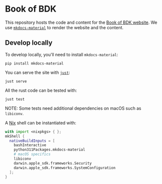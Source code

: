 # Book of BDK

This repository hosts the code and content for the [Book of BDK website](https://bitcoindevkit.github.io/book-of-bdk/).
We use [`mkdocs-material`](https://squidfunk.github.io/mkdocs-material) to render the website and the content.

## Develop locally

To develop locally, you'll need to install `mkdocs-material`:

```shell
pip install mkdocs-material
```

You can serve the site with [`just`](https://just.systems/man/en/):

```shell
just serve
```

All the rust code can be tested with:

```shell
just test
```

NOTE: Some tests need additional dependencies on macOS such as `libiconv`.

A [Nix](https://nixos.org) shell can be instantiated with:

```nix
with import <nixpkgs> { };
mkShell {
  nativeBuildInputs = [
    bashInteractive
    python311Packages.mkdocs-material
    # macOS specifics
    libiconv
    darwin.apple_sdk.frameworks.Security
    darwin.apple_sdk.frameworks.SystemConfiguration
  ];
}
```
